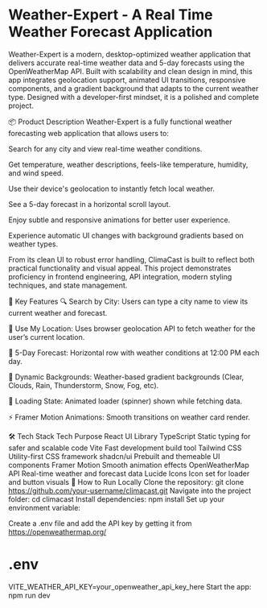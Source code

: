 # Weather-Expert - A Real Time Weather Forecast Application
Weather-Expert is a modern, desktop-optimized weather application that delivers accurate real-time weather data and 5-day forecasts using the OpenWeatherMap API. Built with scalability and clean design in mind, this app integrates geolocation support, animated UI transitions, responsive components, and a gradient background that adapts to the current weather type. Designed with a developer-first mindset, it is a polished and complete project.

📦 Product Description
Weather-Expert is a fully functional weather forecasting web application that allows users to:

Search for any city and view real-time weather conditions.

Get temperature, weather descriptions, feels-like temperature, humidity, and wind speed.

Use their device's geolocation to instantly fetch local weather.

See a 5-day forecast in a horizontal scroll layout.

Enjoy subtle and responsive animations for better user experience.

Experience automatic UI changes with background gradients based on weather types.

From its clean UI to robust error handling, ClimaCast is built to reflect both practical functionality and visual appeal. This project demonstrates proficiency in frontend engineering, API integration, modern styling techniques, and state management.

🔑 Key Features
🔍 Search by City: Users can type a city name to view its current weather and forecast.

📍 Use My Location: Uses browser geolocation API to fetch weather for the user’s current location.

📅 5-Day Forecast: Horizontal row with weather conditions at 12:00 PM each day.

🌈 Dynamic Backgrounds: Weather-based gradient backgrounds (Clear, Clouds, Rain, Thunderstorm, Snow, Fog, etc).

🔄 Loading State: Animated loader (spinner) shown while fetching data.

⚡ Framer Motion Animations: Smooth transitions on weather card render.

🛠 Tech Stack
Tech	Purpose
React	UI Library
TypeScript	Static typing for safer and scalable code
Vite	Fast development build tool
Tailwind CSS	Utility-first CSS framework
shadcn/ui	Prebuilt and themeable UI components
Framer Motion	Smooth animation effects
OpenWeatherMap API	Real-time weather and forecast data
Lucide Icons	Icon set for loader and button visuals
📌 How to Run Locally
Clone the repository:
git clone https://github.com/your-username/climacast.git
Navigate into the project folder:
cd climacast
Install dependencies:
npm install
Set up your environment variable:

Create a .env file and add the API key by getting it from https://openweathermap.org/

# .env
VITE_WEATHER_API_KEY=your_openweather_api_key_here
Start the app:
npm run dev
